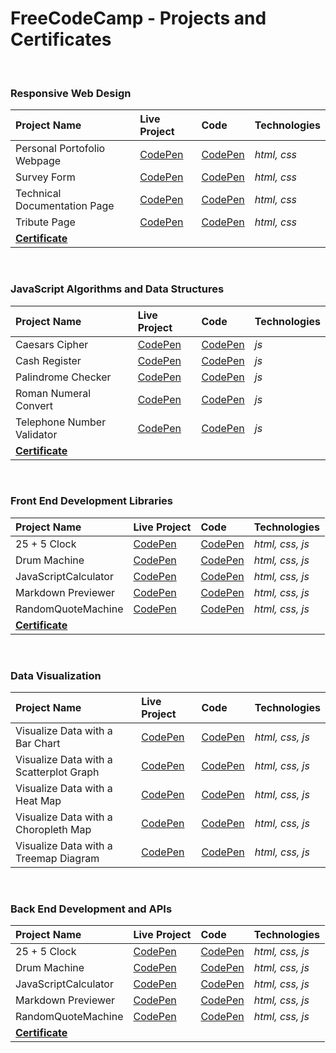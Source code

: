 # FreeCodeCamp - Projects and Certificates

<br>

 ### Responsive Web Design
| Project Name                  | Live Project                                        | Code                                                | Technologies |
| :---                          | :--                                                 | :---                                                | :---         |
| Personal Portofolio Webpage  |[CodePen](https://codepen.io/Danut-Nanu/full/rNZOxGx) | [CodePen](https://codepen.io/Danut-Nanu/pen/rNZOxGx) | *html, css*  |
| Survey Form                  |[CodePen](https://codepen.io/Danut-Nanu/full/yLxyEMP) | [CodePen](https://codepen.io/Danut-Nanu/pen/yLxyEMP) | *html, css*  |
| Technical Documentation Page |[CodePen](https://codepen.io/Danut-Nanu/full/xxabzdm) | [CodePen](https://codepen.io/Danut-Nanu/pen/xxabzdm) | *html, css*  |
| Tribute Page                 |[CodePen](https://codepen.io/Danut-Nanu/full/PoBVxbp) | [CodePen](https://codepen.io/Danut-Nanu/pen/PoBVxbp) | *html, css*  |
| **[Certificate](https://www.freecodecamp.org/certification/danutnanu/responsive-web-design)** ||||

<br>

 ### JavaScript Algorithms and Data Structures
| Project Name                  | Live Project                                        | Code                                                | Technologies |
| :---                          | :--                                                 | :---                                                | :---         |
| Caesars Cipher                |[CodePen](https://codepen.io/Danut-Nanu/full/zYMKELQ) | [CodePen](https://codepen.io/Danut-Nanu/pen/zYMKELQ) | *js*  |
| Cash Register                 |[CodePen](https://codepen.io/Danut-Nanu/full/YzRGrRW) | [CodePen](https://codepen.io/Danut-Nanu/pen/YzRGrRW) | *js*  | 
| Palindrome Checker            |[CodePen](https://codepen.io/Danut-Nanu/full/ZEmpXmw) | [CodePen](https://codepen.io/Danut-Nanu/pen/ZEmpXmw) | *js*  |
| Roman Numeral Convert         |[CodePen](https://codepen.io/Danut-Nanu/full/GRwjMPm) | [CodePen](https://codepen.io/Danut-Nanu/pen/GRwjMPm) | *js*  |
| Telephone Number Validator    |[CodePen](https://codepen.io/Danut-Nanu/full/MWzjEZZ) | [CodePen](https://codepen.io/Danut-Nanu/pen/MWzjEZZ) | *js*  |
| **[Certificate](https://www.freecodecamp.org/certification/danutnanu/javascript-algorithms-and-data-structures)** ||||

<br>

 ### Front End Development Libraries
| Project Name                 | Live Project                                        | Code                                                | Technologies |
| :---                         | :--                                                 | :---                                                | :---         |
| 25 + 5 Clock                 |[CodePen](https://codepen.io/Danut-Nanu/full/MWzwYLY) | [CodePen](https://codepen.io/Danut-Nanu/pen/MWzwYLY) | *html, css, js*  |
| Drum Machine                 |[CodePen](https://codepen.io/Danut-Nanu/full/KKGLmJL) | [CodePen](https://codepen.io/Danut-Nanu/pen/KKGLmJL) | *html, css, js*  |
| JavaScriptCalculator         |[CodePen](https://codepen.io/Danut-Nanu/full/ExOxYGG) | [CodePen](https://codepen.io/Danut-Nanu/pen/ExOxYGG) | *html, css, js*  |
| Markdown Previewer           |[CodePen](https://codepen.io/Danut-Nanu/full/RwempgN) | [CodePen](https://codepen.io/Danut-Nanu/pen/RwempgN) | *html, css, js*  |
| RandomQuoteMachine           |[CodePen](https://codepen.io/Danut-Nanu/full/PoyXqwg) | [CodePen](https://codepen.io/Danut-Nanu/pen/PoyXqwg) | *html, css, js*  |
| **[Certificate](https://www.freecodecamp.org/certification/danutnanu/front-end-development-libraries)** ||||

<br>

 ### Data Visualization
| Project Name                  | Live Project                                        | Code                                                | Technologies |
| :---                          | :--                                                 | :---                                                | :---         |
| Visualize Data with a Bar Chart         |[CodePen](https://codepen.io/Danut-Nanu/full/YzRGxKv) | [CodePen](https://codepen.io/Danut-Nanu/pen/YzRGxKv) | *html, css, js*  |
| Visualize Data with a Scatterplot Graph |[CodePen](https://codepen.io/Danut-Nanu/full/mdQOrPG) | [CodePen](https://codepen.io/Danut-Nanu/pen/mdQOrPG) | *html, css, js*  |
| Visualize Data with a Heat Map          |[CodePen](https://codepen.io/Danut-Nanu/full/gOQWYzN) | [CodePen](https://codepen.io/Danut-Nanu/pen/gOQWYzN) | *html, css, js*  |
| Visualize Data with a Choropleth Map    |[CodePen](https://codepen.io/Danut-Nanu/full/BaGRaEw) | [CodePen](https://codepen.io/Danut-Nanu/pen/BaGRaEw) | *html, css, js*  |
| Visualize Data with a Treemap Diagram    |[CodePen](https://codepen.io/Danut-Nanu/full/rNQmaNg) | [CodePen](https://codepen.io/Danut-Nanu/pen/rNQmaNg) | *html, css, js*  |

<br>

 ### Back End Development and APIs
| Project Name                 | Live Project                                        | Code                                                | Technologies |
| :---                         | :--                                                 | :---                                                | :---         |
| 25 + 5 Clock                 |[CodePen](https://codepen.io/Danut-Nanu/full/MWzwYLY) | [CodePen](https://codepen.io/Danut-Nanu/pen/MWzwYLY) | *html, css, js*  |
| Drum Machine                 |[CodePen](https://codepen.io/Danut-Nanu/full/KKGLmJL) | [CodePen](https://codepen.io/Danut-Nanu/pen/KKGLmJL) | *html, css, js*  |
| JavaScriptCalculator         |[CodePen](https://codepen.io/Danut-Nanu/full/ExOxYGG) | [CodePen](https://codepen.io/Danut-Nanu/pen/ExOxYGG) | *html, css, js*  |
| Markdown Previewer           |[CodePen](https://codepen.io/Danut-Nanu/full/RwempgN) | [CodePen](https://codepen.io/Danut-Nanu/pen/RwempgN) | *html, css, js*  |
| RandomQuoteMachine           |[CodePen](https://codepen.io/Danut-Nanu/full/PoyXqwg) | [CodePen](https://codepen.io/Danut-Nanu/pen/PoyXqwg) | *html, css, js*  |
| **[Certificate](https://www.freecodecamp.org/certification/danutnanu/front-end-development-libraries)** ||||

<br>
